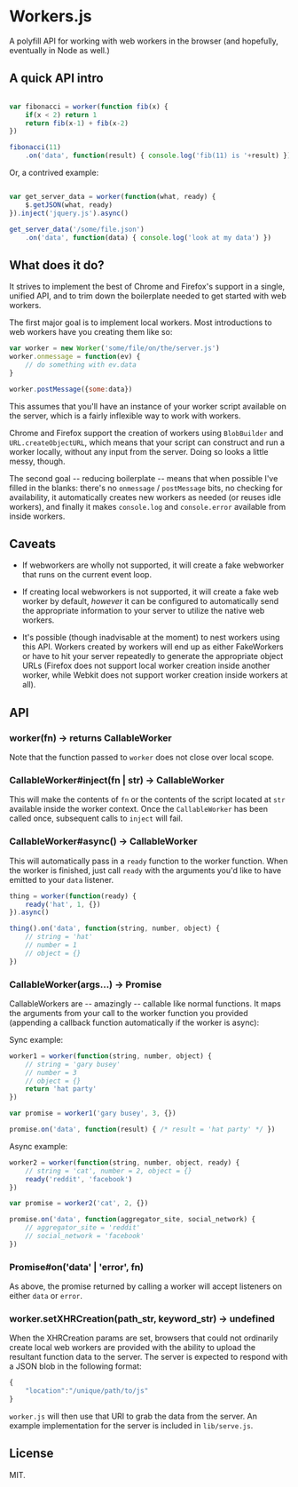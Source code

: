 Workers.js
==========

A polyfill API for working with web workers in the browser (and hopefully, eventually in Node as well.)

A quick API intro
----------

````javascript

var fibonacci = worker(function fib(x) {
    if(x < 2) return 1
    return fib(x-1) + fib(x-2)
})

fibonacci(11)
    .on('data', function(result) { console.log('fib(11) is '+result) })

````

Or, a contrived example:

````javascript

var get_server_data = worker(function(what, ready) {
    $.getJSON(what, ready)
}).inject('jquery.js').async()

get_server_data('/some/file.json')
    .on('data', function(data) { console.log('look at my data') })

````

What does it do?
----------

It strives to implement the best of Chrome and Firefox's support in a single, unified API, and to trim down
the boilerplate needed to get started with web workers. 

The first major goal is to implement local workers. Most introductions to web workers have you creating them 
like so:

````javascript
var worker = new Worker('some/file/on/the/server.js')
worker.onmessage = function(ev) {
    // do something with ev.data
}

worker.postMessage({some:data})
````

This assumes that you'll have an instance of your worker script available on the server, which is a fairly
inflexible way to work with workers.

Chrome and Firefox support the creation of workers using `BlobBuilder` and `URL.createObjectURL`, which means
that your script can construct and run a worker locally, without any input from the server. Doing so looks a little
messy, though.

The second goal -- reducing boilerplate -- means that when possible I've filled in the blanks: there's no `onmessage` /
`postMessage` bits, no checking for availability, it automatically creates new workers as needed (or reuses idle workers),
and finally it makes `console.log` and `console.error` available from inside workers.

Caveats
-------

* If webworkers are wholly not supported, it will create a fake webworker that runs on the current event loop.

* If creating local webworkers is not supported, it will create a fake web worker by default, *however* it can be configured
to automatically send the appropriate information to your server to utilize the native web workers.

* It's possible (though inadvisable at the moment) to nest workers using this API. Workers created by workers will end up as
either FakeWorkers or have to hit your server repeatedly to generate the appropriate object URLs (Firefox does not support
local worker creation inside another worker, while Webkit does not support worker creation inside workers at all).

API
---

### worker(fn) -> returns CallableWorker

Note that the function passed to `worker` does not close over local scope. 

### CallableWorker#inject(fn | str) -> CallableWorker

This will make the contents of `fn` or the contents of the script located at `str` available inside the worker context.
Once the `CallableWorker` has been called once, subsequent calls to `inject` will fail.

### CallableWorker#async() -> CallableWorker

This will automatically pass in a `ready` function to the worker function. When the worker is finished, just call
`ready` with the arguments you'd like to have emitted to your `data` listener.

````javascript
thing = worker(function(ready) {
    ready('hat', 1, {})
}).async()

thing().on('data', function(string, number, object) {
    // string = 'hat'
    // number = 1
    // object = {}
})
````

### CallableWorker(args...) -> Promise

CallableWorkers are -- amazingly -- callable like normal functions. It maps the arguments from your call to the worker function
you provided (appending a callback function automatically if the worker is async):

Sync example: 

````javascript
worker1 = worker(function(string, number, object) {
    // string = 'gary busey'
    // number = 3
    // object = {}
    return 'hat party' 
})

var promise = worker1('gary busey', 3, {})

promise.on('data', function(result) { /* result = 'hat party' */ })
````

Async example:

````javascript
worker2 = worker(function(string, number, object, ready) {
    // string = 'cat', number = 2, object = {}
    ready('reddit', 'facebook')
})

var promise = worker2('cat', 2, {})

promise.on('data', function(aggregator_site, social_network) {
    // aggregator_site = 'reddit'
    // social_network = 'facebook'
})

````

### Promise#on('data' | 'error', fn)

As above, the promise returned by calling a worker will accept listeners on either `data` or `error`.

### worker.setXHRCreation(path_str, keyword_str) -> undefined

When the XHRCreation params are set, browsers that could not ordinarily create local web workers are provided with the ability
to upload the resultant function data to the server. The server is expected to respond with a JSON blob in the following format:

````javascript
{
    "location":"/unique/path/to/js"
}
````

`worker.js` will then use that URI to grab the data from the server. An example implementation for the server is included in `lib/serve.js`.

License
-------
MIT.
 

